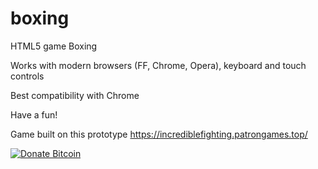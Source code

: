 # boxing
HTML5 game Boxing

Works with modern browsers (FF, Chrome, Opera), keyboard and touch controls

Best compatibility with Chrome

Have a fun!

Game built on this prototype https://incrediblefighting.patrongames.top/

[![Donate Bitcoin](https://img.shields.io/badge/donate-bitcoin-orange.svg)](https://olegpatron1992.github.io/)
